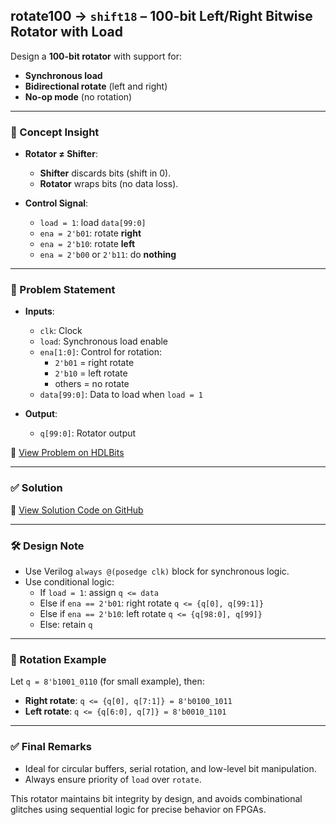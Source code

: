 ## rotate100 → `shift18` – 100-bit Left/Right Bitwise Rotator with Load

Design a **100-bit rotator** with support for:
- **Synchronous load**
- **Bidirectional rotate** (left and right)
- **No-op mode** (no rotation)

---

### 🧠 Concept Insight

- **Rotator ≠ Shifter**:
  - **Shifter** discards bits (shift in 0).
  - **Rotator** wraps bits (no data loss).

- **Control Signal**:
  - `load = 1`: load `data[99:0]`
  - `ena = 2'b01`: rotate **right**
  - `ena = 2'b10`: rotate **left**
  - `ena = 2'b00` or `2'b11`: do **nothing**

---

### 📘 Problem Statement

- **Inputs**:
  - `clk`: Clock
  - `load`: Synchronous load enable
  - `ena[1:0]`: Control for rotation:
    - `2'b01` = right rotate
    - `2'b10` = left rotate
    - others = no rotate
  - `data[99:0]`: Data to load when `load = 1`

- **Output**:
  - `q[99:0]`: Rotator output

🔗 [View Problem on HDLBits](https://hdlbits.01xz.net/wiki/Rotate100)

---

### ✅ Solution  
📄 [View Solution Code on GitHub](https://github.com/EswarAdithya011/HDLBits/blob/main/Problem%20Sets/7.%20Sequential%20Logic/Rotate100.v)

---

### 🛠 Design Note

- Use Verilog `always @(posedge clk)` block for synchronous logic.
- Use conditional logic:
  - If `load = 1`: assign `q <= data`
  - Else if `ena == 2'b01`: right rotate `q <= {q[0], q[99:1]}`
  - Else if `ena == 2'b10`: left rotate `q <= {q[98:0], q[99]}`
  - Else: retain `q`

---

### 🔄 Rotation Example

Let `q = 8'b1001_0110` (for small example), then:
- **Right rotate**: `q <= {q[0], q[7:1]} = 8'b0100_1011`
- **Left rotate**: `q <= {q[6:0], q[7]} = 8'b0010_1101`

---

### ✅ Final Remarks

- Ideal for circular buffers, serial rotation, and low-level bit manipulation.
- Always ensure priority of `load` over `rotate`.

This rotator maintains bit integrity by design, and avoids combinational glitches using sequential logic for precise behavior on FPGAs.
